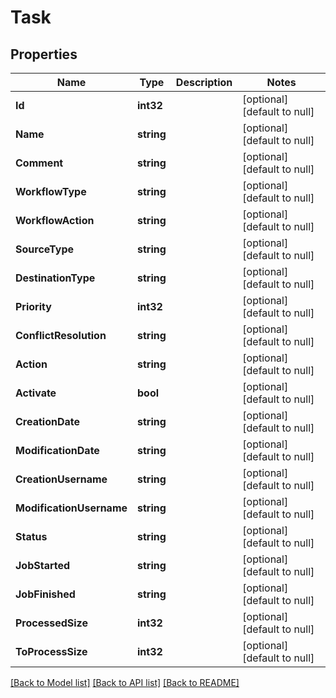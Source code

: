 # Task

## Properties
Name | Type | Description | Notes
------------ | ------------- | ------------- | -------------
**Id** | **int32** |  | [optional] [default to null]
**Name** | **string** |  | [optional] [default to null]
**Comment** | **string** |  | [optional] [default to null]
**WorkflowType** | **string** |  | [optional] [default to null]
**WorkflowAction** | **string** |  | [optional] [default to null]
**SourceType** | **string** |  | [optional] [default to null]
**DestinationType** | **string** |  | [optional] [default to null]
**Priority** | **int32** |  | [optional] [default to null]
**ConflictResolution** | **string** |  | [optional] [default to null]
**Action** | **string** |  | [optional] [default to null]
**Activate** | **bool** |  | [optional] [default to null]
**CreationDate** | **string** |  | [optional] [default to null]
**ModificationDate** | **string** |  | [optional] [default to null]
**CreationUsername** | **string** |  | [optional] [default to null]
**ModificationUsername** | **string** |  | [optional] [default to null]
**Status** | **string** |  | [optional] [default to null]
**JobStarted** | **string** |  | [optional] [default to null]
**JobFinished** | **string** |  | [optional] [default to null]
**ProcessedSize** | **int32** |  | [optional] [default to null]
**ToProcessSize** | **int32** |  | [optional] [default to null]

[[Back to Model list]](../README.md#documentation-for-models) [[Back to API list]](../README.md#documentation-for-api-endpoints) [[Back to README]](../README.md)


